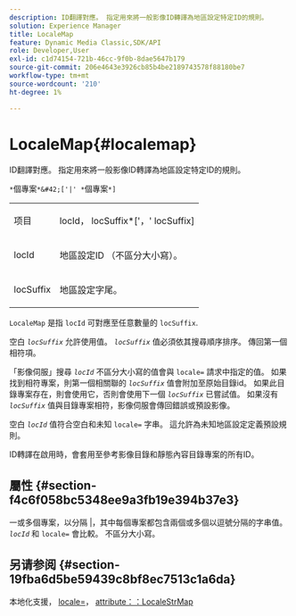 ```yaml
---
description: ID翻譯對應。 指定用來將一般影像ID轉譯為地區設定特定ID的規則。
solution: Experience Manager
title: LocaleMap
feature: Dynamic Media Classic,SDK/API
role: Developer,User
exl-id: c1d74154-721b-46cc-9f0b-8dae5647b179
source-git-commit: 206e4643e3926cb85b4be2189743578f88180be7
workflow-type: tm+mt
source-wordcount: '210'
ht-degree: 1%

---
```


# LocaleMap{#localemap}

ID翻譯對應。 指定用來將一般影像ID轉譯為地區設定特定ID的規則。

`*`個專案`*&#42;['|' *`個專案`*]`

<table id="simpletable_A6DD1A28F8ED4178A8ADDB2F3AEFC402"> 
 <tr class="strow"> 
  <td class="stentry"> <p><span class="varname"> 项目</span> </p></td> 
  <td class="stentry"> <p><span class="varname"> locId</span>，<span class="varname"> locSuffix</span>*['，'<span class="varname"> locSuffix</span>] </p></td> 
 </tr> 
 <tr class="strow"> 
  <td class="stentry"> <p><span class="varname"> locId</span> </p></td> 
  <td class="stentry"> <p>地區設定ID （不區分大小寫）。 </p></td> 
 </tr> 
 <tr class="strow"> 
  <td class="stentry"> <p><span class="varname"> locSuffix</span> </p></td> 
  <td class="stentry"> <p>地區設定字尾。 </p></td> 
 </tr> 
</table>

`LocaleMap` 是指 `locId` 可對應至任意數量的 `locSuffix`.

空白 *`locSuffix`* 允許使用值。 *`locSuffix`* 值必須依其搜尋順序排序。 傳回第一個相符項。

「影像伺服」搜尋 *`locId`* 不區分大小寫的值會與 `locale=` 請求中指定的值。 如果找到相符專案，則第一個相關聯的 *`locSuffix`* 值會附加至原始目錄id。 如果此目錄專案存在，則會使用它，否則會使用下一個 *`locSuffix`* 已嘗試值。 如果沒有 *`locSuffix`* 值與目錄專案相符，影像伺服會傳回錯誤或預設影像。

空白 *`locId`* 值符合空白和未知 `locale=` 字串。 這允許為未知地區設定定義預設規則。

ID轉譯在啟用時，會套用至參考影像目錄和靜態內容目錄專案的所有ID。

## 屬性 {#section-f4c6f058bc5348ee9a3fb19e394b37e3}

一或多個專案，以分隔 |，其中每個專案都包含兩個或多個以逗號分隔的字串值。 *`locId`* 和 `locale=` 會比較。 不區分大小寫。

## 另请参阅 {#section-19fba6d5be59439c8bf8ec7513c1a6da}

本地化支援， [locale=](../../../../../is-api/http-ref/image-serving-api-ref/c-http-protocol-reference/c-command-reference/r-locale.md#reference-8a846b2fbc004a12821b956ed3b25cfb)， [attribute：：LocaleStrMap](../../../../../is-api/image-catalog/image-serving-api-ref/c-image-catalog-reference/c-attributes-reference/r-localestrmap.md#reference-98c42070a4bc4baf92537132be2b5b1e)
